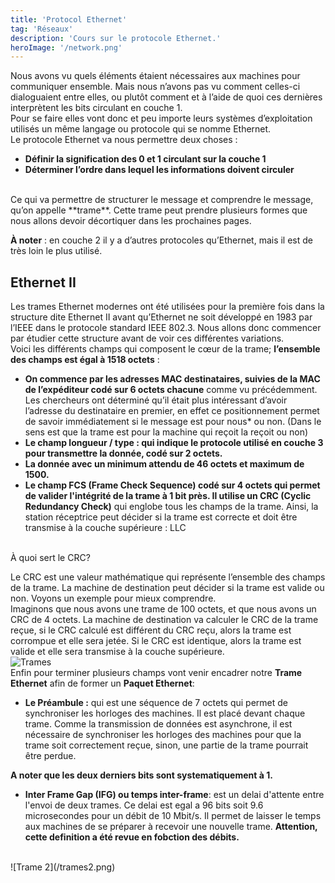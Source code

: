 ```yaml
---
title: 'Protocol Ethernet'
tag: 'Réseaux'
description: 'Cours sur le protocole Ethernet.'
heroImage: '/network.png'
---
```



Nous avons vu quels éléments étaient nécessaires aux machines pour communiquer ensemble. Mais nous n’avons pas vu
comment celles-ci dialoguaient entre elles, ou plutôt comment et à l’aide de quoi ces dernières interprètent les bits
circulant en couche 1.
<br />
Pour se faire elles vont donc et peu importe leurs systèmes d’exploitation utilisés un même langage ou protocole qui se
nomme Ethernet.
<br />
Le protocole Ethernet va nous permettre deux choses :
- **Définir la signification des 0 et 1 circulant sur la couche 1**
- **Déterminer l’ordre dans lequel les informations doivent circuler**
<br />
Ce qui va permettre de structurer le message et comprendre le message, qu’on appelle **trame**. Cette trame peut prendre
plusieurs formes que nous allons devoir décortiquer dans les prochaines pages.

**À noter** : en couche 2 il y a d’autres protocoles qu’Ethernet, mais il est de très loin le plus utilisé.
</div>

## Ethernet II

Les trames Ethernet modernes ont été utilisées pour la première fois dans la structure dite Ethernet II avant
qu’Ethernet ne soit développé en 1983 par l’IEEE dans le protocole standard IEEE 802.3. Nous allons donc commencer
par étudier cette structure avant de voir ces différentes variations.
<br />
Voici les différents champs qui composent le cœur de la trame; **l’ensemble des champs est égal à 1518 octets** :
- **On commence par les adresses MAC destinataires, suivies de la MAC de l’expéditeur codé sur 6 octets chacune** comme vu précédemment. Les chercheurs ont déterminé qu’il était plus intéressant d’avoir l’adresse du destinataire
en premier, en effet ce positionnement permet de savoir immédiatement si le message est pour nous* ou non. (Dans
le sens est que la trame est pour la machine qui reçoit la reçoit ou non)
- **Le champ longueur / type : qui indique le protocole utilisé en couche 3 pour transmettre la donnée, codé sur
2 octets.**
- **La donnée avec un minimum attendu de 46 octets et maximum de 1500.**
- **Le champ FCS (Frame Check Sequence) codé sur 4 octets qui permet de valider l'intégrité de la trame à 1 bit
près. Il utilise un CRC (Cyclic Redundancy Check)** qui englobe tous les champs de la trame. Ainsi, la station
réceptrice peut décider si la trame est correcte et doit être transmise à la couche supérieure : LLC
<br />
À quoi sert le CRC?

Le CRC est une valeur mathématique qui représente l’ensemble des champs de la trame. La machine de destination peut
décider si la trame est valide ou non. Voyons un exemple pour mieux comprendre.
<br />
Imaginons que nous avons une trame de 100 octets, et que nous avons un CRC de 4 octets. La machine de destination
va calculer le CRC de la trame reçue, si le CRC calculé est différent du CRC reçu, alors la trame est corrompue et
elle sera jetée. Si le CRC est identique, alors la trame est valide et elle sera transmise à la couche supérieure.
<br />
![Trames](/trames.png)
<br />
Enfin pour terminer plusieurs champs vont venir encadrer notre **Trame Ethernet** afin de former un **Paquet Ethernet**:
- **Le Préambule :** qui est une séquence de 7 octets qui permet de synchroniser les horloges des machines. Il est placé devant chaque trame.
Comme la transmission de données est asynchrone, il est nécessaire de synchroniser les horloges des machines pour que la trame soit correctement reçue,
sinon, une partie de la trame pourrait être perdue. 

**A noter que les deux derniers bits sont systematiquement à 1.**

- **Inter Frame Gap (IFG) ou temps inter-frame**: est un delai d'attente entre l'envoi de deux trames. Ce delai est egal a 96 bits soit 9.6 microsecondes
pour un débit de 10 Mbit/s. Il permet de laisser le temps aux machines de se préparer à recevoir une nouvelle trame. **Attention, cette definition 
a été revue en fobction des débits.** 
<br />
![Trame 2](/trames2.png)